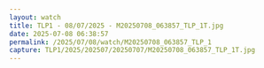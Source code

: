 ```yaml
---
layout: watch
title: TLP1 - 08/07/2025 - M20250708_063857_TLP_1T.jpg
date: 2025-07-08 06:38:57
permalink: /2025/07/08/watch/M20250708_063857_TLP_1
capture: TLP1/2025/202507/20250707/M20250708_063857_TLP_1T.jpg
---
```

